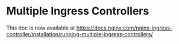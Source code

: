# Multiple Ingress Controllers

This doc is now available at https://docs.nginx.com/nginx-ingress-controller/installation/running-multiple-ingress-controllers/